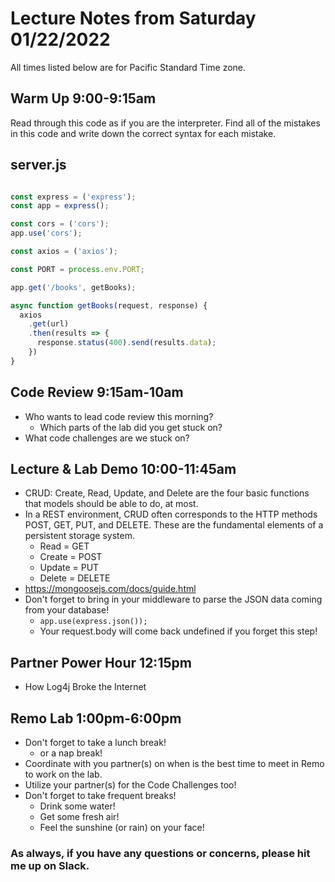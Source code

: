 # Lecture Notes from Saturday 01/22/2022
All times listed below are for Pacific Standard Time zone.

## Warm Up 9:00-9:15am
Read through this code as if you are the interpreter. Find all of the mistakes in this code and write down the correct syntax for each mistake.

## server.js

```js

const express = ('express');
const app = express();

const cors = ('cors');
app.use('cors');

const axios = ('axios');

const PORT = process.env.PORT;

app.get('/books', getBooks);

async function getBooks(request, response) {
  axios
    .get(url)
    .then(results => {
      response.status(400).send(results.data);
    })
}
```

## Code Review 9:15am-10am
- Who wants to lead code review this morning?
  - Which parts of the lab did you get stuck on?
- What code challenges are we stuck on?

## Lecture & Lab Demo 10:00-11:45am
- CRUD: Create, Read, Update, and Delete are the four basic functions that models should be able to do, at most.
- In a REST environment, CRUD often corresponds to the HTTP methods POST, GET, PUT, and DELETE. These are the fundamental elements of a persistent storage system.
  - Read = GET
  - Create = POST
  - Update = PUT
  - Delete = DELETE
- https://mongoosejs.com/docs/guide.html
- Don't forget to bring in your middleware to parse the JSON data coming from your database!
  - `app.use(express.json());`
  - Your request.body will come back undefined if you forget this step!

## Partner Power Hour 12:15pm
- How Log4j Broke the Internet

## Remo Lab 1:00pm-6:00pm
- Don't forget to take a lunch break!
  - or a nap break!
- Coordinate with you partner(s) on when is the best time to meet in Remo to work on the lab.
- Utilize your partner(s) for the Code Challenges too!
- Don't forget to take frequent breaks!
  - Drink some water!
  - Get some fresh air!
  - Feel the sunshine (or rain) on your face!

### As always, if you have any questions or concerns, please hit me up on Slack.
